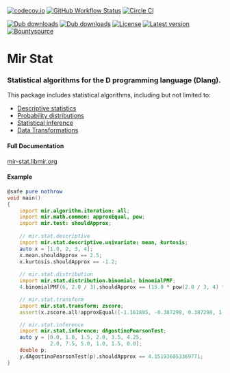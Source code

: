 [![codecov.io](https://codecov.io/github/libmir/mir-stat/coverage.svg?branch=master)](https://codecov.io/github/libmir/mir-stat?branch=master)
[![GitHub Workflow Status](https://img.shields.io/github/actions/workflow/status/libmir/mir-stat/d.yml?branch=master)](https://github.com/libmir/mir-stat/actions)
[![Circle CI](https://circleci.com/gh/libmir/mir-stat.svg?style=svg)](https://circleci.com/gh/libmir/mir-stat)

[![Dub downloads](https://img.shields.io/dub/dt/mir-stat.svg)](http://code.dlang.org/packages/mir-stat)
[![Dub downloads](https://img.shields.io/dub/dm/mir-stat.svg)](http://code.dlang.org/packages/mir-stat)
[![License](https://img.shields.io/dub/l/mir-stat.svg)](http://code.dlang.org/packages/mir-stat)
[![Latest version](https://img.shields.io/dub/v/mir-stat.svg)](http://code.dlang.org/packages/mir-stat)
[![Bountysource](https://www.bountysource.com/badge/team?team_id=145399&style=bounties_received)](https://www.bountysource.com/teams/libmir)

# Mir Stat

### Statistical algorithms for the D programming language (Dlang).

This package includes statistical algorithms, including but not limited to:
- [Descriptive statistics](http://mir-stat.libmir.org/mir_stat_descriptive.html)
- [Probability distributions](http://mir-stat.libmir.org/mir_stat_distribution.html)
- [Statistical inference](http://mir-stat.libmir.org/mir_stat_inference.html)
- [Data Transformations](http://mir-stat.libmir.org/mir_stat_transform.html)

#### Full Documentation
[mir-stat.libmir.org](http://mir-stat.libmir.org/)

#### Example
```d
@safe pure nothrow
void main()
{
    import mir.algorithm.iteration: all;
    import mir.math.common: approxEqual, pow;
    import mir.test: shouldApprox;
    
    // mir.stat.descriptive
    import mir.stat.descriptive.univariate: mean, kurtosis;
    auto x = [1.0, 2, 3, 4];
    x.mean.shouldApprox == 2.5;
    x.kurtosis.shouldApprox == -1.2;
    
    // mir.stat.distribution
    import mir.stat.distribution.binomial: binomialPMF;
    4.binomialPMF(6, 2.0 / 3).shouldApprox == (15.0 * pow(2.0 / 3, 4) * pow(1.0 / 3, 2));

    // mir.stat.transform
    import mir.stat.transform: zscore;
    assert(x.zscore.all!approxEqual([-1.161895, -0.387298, 0.387298, 1.161895]));

    // mir.stat.inference
    import mir.stat.inference: dAgostinoPearsonTest;
    auto y = [0.0, 1.0, 1.5, 2.0, 3.5, 4.25,
              2.0, 7.5, 5.0, 1.0, 1.5, 0.0];
    double p;
    y.dAgostinoPearsonTest(p).shouldApprox == 4.151936053369771;
}
```
